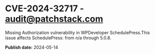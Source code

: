 # CVE-2024-32717 - audit@patchstack.com

Missing Authorization vulnerability in WPDeveloper SchedulePress.This issue affects SchedulePress: from n/a through 5.0.8.



**Publish date:** 2024-05-14
